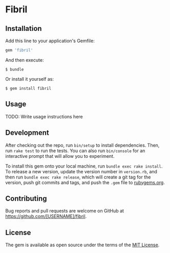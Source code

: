 # Fibril


## Installation

Add this line to your application's Gemfile:

```ruby
gem 'fibril'
```

And then execute:

    $ bundle

Or install it yourself as:

    $ gem install fibril

## Usage

TODO: Write usage instructions here

## Development

After checking out the repo, run `bin/setup` to install dependencies. Then, run `rake test` to run the tests. You can also run `bin/console` for an interactive prompt that will allow you to experiment.

To install this gem onto your local machine, run `bundle exec rake install`. To release a new version, update the version number in `version.rb`, and then run `bundle exec rake release`, which will create a git tag for the version, push git commits and tags, and push the `.gem` file to [rubygems.org](https://rubygems.org).

## Contributing

Bug reports and pull requests are welcome on GitHub at https://github.com/[USERNAME]/fibril.


## License

The gem is available as open source under the terms of the [MIT License](http://opensource.org/licenses/MIT).

